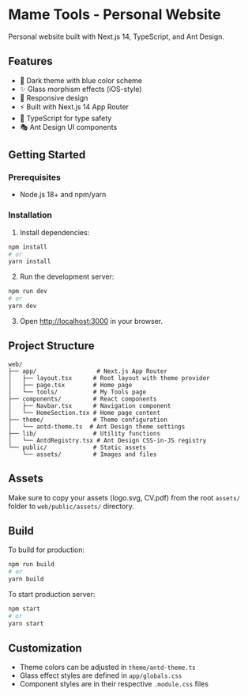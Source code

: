 # Mame Tools - Personal Website

Personal website built with Next.js 14, TypeScript, and Ant Design.

## Features

- 🎨 Dark theme with blue color scheme
- ✨ Glass morphism effects (iOS-style)
- 📱 Responsive design
- ⚡ Built with Next.js 14 App Router
- 🎯 TypeScript for type safety
- 🎭 Ant Design UI components

## Getting Started

### Prerequisites

- Node.js 18+ and npm/yarn

### Installation

1. Install dependencies:

```bash
npm install
# or
yarn install
```

2. Run the development server:

```bash
npm run dev
# or
yarn dev
```

3. Open [http://localhost:3000](http://localhost:3000) in your browser.

## Project Structure

```
web/
├── app/                 # Next.js App Router
│   ├── layout.tsx      # Root layout with theme provider
│   ├── page.tsx        # Home page
│   └── tools/          # My Tools page
├── components/         # React components
│   ├── Navbar.tsx      # Navigation component
│   └── HomeSection.tsx # Home page content
├── theme/              # Theme configuration
│   └── antd-theme.ts  # Ant Design theme settings
├── lib/                # Utility functions
│   └── AntdRegistry.tsx # Ant Design CSS-in-JS registry
└── public/             # Static assets
    └── assets/         # Images and files
```

## Assets

Make sure to copy your assets (logo.svg, CV.pdf) from the root `assets/` folder to `web/public/assets/` directory.

## Build

To build for production:

```bash
npm run build
# or
yarn build
```

To start production server:

```bash
npm start
# or
yarn start
```

## Customization

- Theme colors can be adjusted in `theme/antd-theme.ts`
- Glass effect styles are defined in `app/globals.css`
- Component styles are in their respective `.module.css` files
